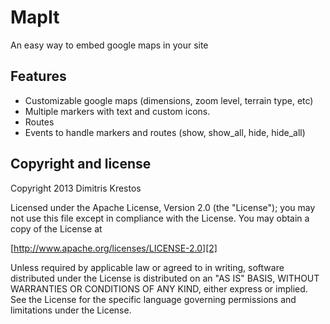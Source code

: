 # MapIt

An easy way to embed google maps in your site

## Features

* Customizable google maps (dimensions, zoom level, terrain type, etc)
* Multiple markers with text and custom icons.
* Routes
* Events to handle markers and routes (show, show_all, hide, hide_all)

## Copyright and license

Copyright 2013 Dimitris Krestos

Licensed under the Apache License, Version 2.0 (the "License");
you may not use this file except in compliance with the License.
You may obtain a copy of the License at

[http://www.apache.org/licenses/LICENSE-2.0][2]

Unless required by applicable law or agreed to in writing, software
distributed under the License is distributed on an "AS IS" BASIS,
WITHOUT WARRANTIES OR CONDITIONS OF ANY KIND, either express or implied.
See the License for the specific language governing permissions and
limitations under the License.

  [1]: https://github.com/vdw/MapIt/
  [2]: http://www.apache.org/licenses/LICENSE-2.0
  [3]: https://github.com/vdw/MapIt/wiki